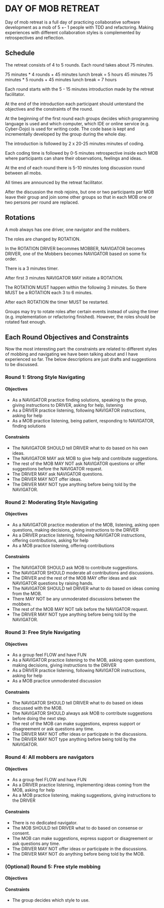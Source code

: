 DAY OF MOB RETREAT
===================

Day of mob retreat is a full day of practicing collaborative software development as a mob of 5 +- 1 people with TDD and refactoring. Making experiences with different collaboration styles is complemented by retrospectives and reflection.

Schedule
-------------

The retreat consists of 4 to 5 rounds.
Each round takes about 75 minutes.

75 minutes * 4 rounds + 45 minutes lunch break = 5 hours 45 minutes
75 minutes * 5 rounds + 45 minutes lunch break = 7 hours

Each round starts with the 5 - 15 minutes introduction made by the retreat facilitator.

At the end of the introduction each participant should unterstand the objectives and the constraints of the round.

At the beginning of the first round each groups decides which programming language is used and which computer, which IDE or online service (e.g. Cyber-Dojo) is used for writing code. The code base is kept and incrementally developed by the group during the whole day.

The introduction is followed by 2 x 20-25 minutes minutes of coding.

Each coding time is followed by 0-5 minutes retrospective inside each MOB where participants can share their observations, feelings and ideas.

At the end of each round there is 5-10 minutes long discussion round between all mobs.

All times are announced by the retreat facilitator.

After the discussion the mob rejoins, but one or two participants per MOB leave their group and join some other groups so that in each MOB one or two persons per round are replaced.

Rotations
-------------

A mob always has one driver, one navigator and the mobbers.

The roles are changed by ROTATION.

In the ROTATION DRIVER becommes MOBBER, NAVIGATOR becomes DRIVER, one of the Mobbers becomes NAVIGATOR based on some fix order.

There is a 3 minutes timer. 

After first 3 minutes NAVIGATOR MAY initiate a ROTATION.

The ROTATION MUST happen within the following 3 minutes. So there MUST be a ROTATION each 3 to 6 minutes. 

After each ROTATION the timer MUST be restarted.

Groups may try to rotate roles after certain events instead of using the timer (e.g. implementation or refactoring finished). However, the roles should be rotated fast enough.

Each Round Objectives and Constraints
---------------------------------------

Now the most interesting part: the constraints are related to different styles of mobbing and navigating we have been talking about and I have experienced so far. The below descriptions are just drafts and suggestions to be discussed.

### Round 1: Strong Style Navigating
#### Objectives
- As a NAVIGATOR practice finding solutions, speaking to the group, giving instructions to DRIVER, asking for help, listening
- As a DRIVER practice listening, following NAVIGATOR instructions, asking for help
- As a MOB practice listening, being patient, responding to NAVIGATOR, finding solutions
#### Constraints
- The NAVIGATOR SHOULD tell DRIVER what to do based on his own ideas.
- The NAVIGATOR MAY ask MOB to give help and contribute suggestions.
- The rest of the MOB MAY NOT ask NAVIGATOR questions or offer suggestions before the NAVIGATOR request.
- The DRIVER MAY ask NAVIGATOR questions.
- The DRIVER MAY NOT offer ideas.
- The DRIVER MAY NOT type anything before being told by the NAVIGATOR.

### Round 2: Moderating Style Navigating
#### Objectives
- As a NAVIGATOR practice moderation of the MOB, listening, asking open questions, making decisions, giving instructions to the DRIVER
- As a DRIVER practice listening, following NAVIGATOR instructions, offering contributions, asking for help
- As a MOB practice listening, offering contributions
#### Constraints
- The NAVIGATOR SHOULD ask MOB to contribute suggestions.
- The NAVIGATOR SHOULD moderate all contributions and discussions.
- The DRIVER and the rest of the MOB MAY offer ideas and ask NAVIGATOR questions by raising hands.
- The NAVIGATOR SHOULD tell DRIVER what to do based on ideas coming from the MOB.
- There MAY NOT be any unmoderated discussions between the mobbers.
- The rest of the MOB MAY NOT talk before the NAVIGATOR request.
- The DRIVER MAY NOT type anything before being told by the NAVIGATOR.

### Round 3: Free Style Navigating
#### Objectives
- As a group feel FLOW and have FUN
- As a NAVIGATOR practice listening to the MOB, asking open questions, making decisions, giving instructions to the DRIVER
- As a DRIVER practice listening, following NAVIGATOR instructions, asking for help
- As a MOB practice unmoderated discussion
#### Constraints
- The NAVIGATOR SHOULD tell DRIVER what to do based on ideas discussed with the MOB.
- The NAVIGATOR SHOULD always ask MOB to contribute suggestions before doing the next step.
- The rest of the MOB can make suggestions, express support or disagreement or ask questions any time.
- The DRIVER MAY NOT offer ideas or participate in the discussions.
- The DRIVER MAY NOT type anything before being told by the NAVIGATOR.

### Round 4: All mobbers are navigators
#### Objectives
- As a group feel FLOW and have FUN
- As a DRIVER practice listening, implementing ideas coming from the MOB, asking for help
- As a MOB practice listening, making suggestions, giving instructions to the DRIVER
#### Constraints
- There is no dedicated navigator.
- The MOB SHOULD tell DRIVER what to do based on consense or consent.
- The MOB can make suggestions, express support or disagreement or ask questions any time.
- The DRIVER MAY NOT offer ideas or participate in the discussions.
- The DRIVER MAY NOT do anything before being told by the MOB.

### (Optional) Round 5: Free style mobbing
#### Objectives
#### Constraints
- The group decides which style to use.
